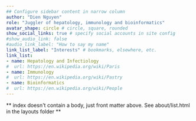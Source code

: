 ```yaml
---
## Configure sidebar content in narrow column
author: "Dien Nguyen"
role: "Juggler of hepatology, immunology and bioinformatics"
avatar_shape: circle # circle, square, rounded
show_social_links: true # specify social accounts in site config
#show_audio_link: false
#audio_link_label: "How to say my name"
link_list_label: "Interests" # bookmarks, elsewhere, etc.
link_list:
- name: Hepatology and Infectiology
#  url: https://en.wikipedia.org/wiki/Paris
- name: Immunology
#  url: https://en.wikipedia.org/wiki/Pastry
- name: Bioinformatics
#  url: https://en.wikipedia.org/wiki/People
---
```


** index doesn't contain a body, just front matter above.
See about/list.html in the layouts folder **
